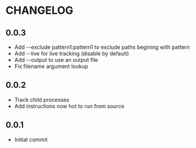 # CHANGELOG

## 0.0.3

* Add --exclude pattern1:pattern1 to exclude paths begining with pattern
* Add --live for live tracking (disable by default)
* Add --output to use an output file
* Fix filename argument lookup

## 0.0.2

* Track child processes
* Add instructions now hot to run from source

## 0.0.1

* Initial commit
